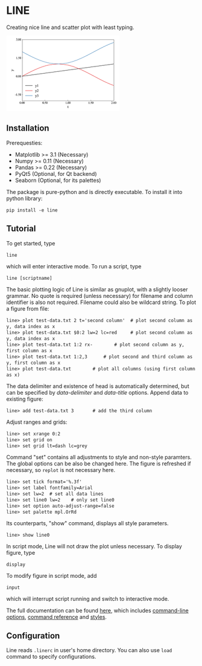 # LINE

Creating nice line and scatter plot with least typing.

![](doc/plot1.png)

## Installation

Prerequesties:

- Matplotlib >= 3.1 (Necessary)
- Numpy >= 0.11 (Necessary)
- Pandas >= 0.22 (Necessary)
- PyQt5 (Optional, for Qt backend)
- Seaborn (Optional, for its palettes)

The package is pure-python and is directly executable. To install it into python library:

    pip install -e line

## Tutorial

To get started, type

    line

which will enter interactive mode. To run a script, type

    line [scriptname]

The basic plotting logic of Line is similar as gnuplot, with a slightly looser grammar. No quote is required (unless necessary) for filename and column identifier is also not required. Filename could also be wildcard string.
To plot a figure from file:

    line> plot test-data.txt 2 t='second column'  # plot second column as y, data index as x
    line> plot test-data.txt $0:2 lw=2 lc=red     # plot second column as y, data index as x
    line> plot test-data.txt 1:2 rx-        # plot second column as y, first column as x
    line> plot test-data.txt 1:2,3      # plot second and third column as y, first column as x
    line> plot test-data.txt        # plot all columns (using first column as x)

The data delimiter and existence of head is automatically determined, but can be specified by *data-delimiter* and *data-title* options.
Append data to existing figure:

    line> add test-data.txt 3       # add the third column

Adjust ranges and grids:

    line> set xrange 0:2
    line> set grid on
    line> set grid lt=dash lc=grey

Command "set" contains all adjustments to style and non-style paramters. The global options can be also be changed here. The figure is refreshed if necessary, so `replot` is not necessary here.

    line> set tick format='%.3f'
    line> set label fontfamily=Arial
    line> set lw=2  # set all data lines
    line> set line0 lw=2    # only set line0
    line> set option auto-adjust-range=false
    line> set palette mpl.OrRd

Its counterparts, "show" command, displays all style parameters.

    line> show line0

In script mode, Line will not draw the plot unless necessary. To display figure, type

    display

To modify figure in script mode, add

    input

which will interrupt script running and switch to interactive mode.

The full documentation can be found [here](doc.md), which includes [command-line options](doc.md#command-line-options), [command reference](doc.md#command-reference) and [styles](doc.md#styles).

## Configuration

Line reads `.linerc` in user's home directory. You can also use `load` command to specify configurations.
